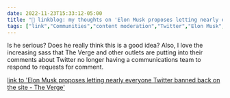 ```yaml
---
date: 2022-11-23T15:33:12-05:00
title: "🔗 linkblog: my thoughts on 'Elon Musk proposes letting nearly everyone Twitter banned back on the site - The Verge'"
tags: ["link","Communities","content moderation","Twitter","Elon Musk","The Verge"]
---
```

Is he serious? Does he really think this is a good idea? Also, I love the increasing sass that The Verge and other outlets are putting into their comments about Twitter no longer having a communications team to respond to requests for comment.  
 

[link to 'Elon Musk proposes letting nearly everyone Twitter banned back on the site - The Verge'](https://www.theverge.com/2022/11/23/23475472/elon-musk-twitter-unbanning-suspended-accounts-law-spam-amnesty)
